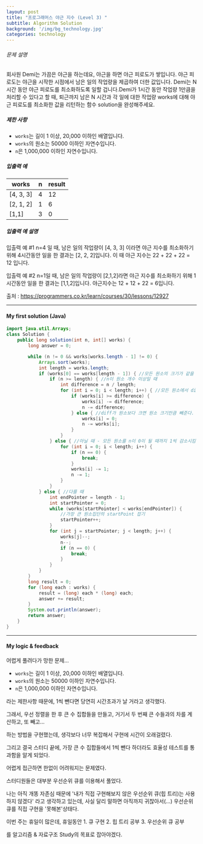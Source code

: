 ```yaml
---
layout: post
title: "프로그래머스 야근 지수 (Level 3) "
subtitle: Algorithm Solution
background: '/img/bg_technology.jpg'
categories: technology
---
```


###### 문제 설명

회사원 Demi는 가끔은 야근을 하는데요, 야근을 하면 야근 피로도가 쌓입니다. 야근 피로도는 야근을 시작한 시점에서 남은 일의 작업량을 제곱하여 더한 값입니다. Demi는 N시간 동안 야근 피로도를 최소화하도록 일할 겁니다.Demi가 1시간 동안 작업량 1만큼을 처리할 수 있다고 할 때, 퇴근까지 남은 N 시간과 각 일에 대한 작업량 works에 대해 야근 피로도를 최소화한 값을 리턴하는 함수 solution을 완성해주세요.

##### 제한 사항

- `works`는 길이 1 이상, 20,000 이하인 배열입니다.
- `works`의 원소는 50000 이하인 자연수입니다.
- `n`은 1,000,000 이하인 자연수입니다.

##### 입출력 예

| works     | n    | result |
| --------- | ---- | ------ |
| [4, 3, 3] | 4    | 12     |
| [2, 1, 2] | 1    | 6      |
| [1,1]     | 3    | 0      |

##### 입출력 예 설명

입출력 예 #1
n=4 일 때, 남은 일의 작업량이 [4, 3, 3] 이라면 야근 지수를 최소화하기 위해 4시간동안 일을 한 결과는 [2, 2, 2]입니다. 이 때 야근 지수는 22 + 22 + 22 = 12 입니다.

입출력 예 #2
n=1일 때, 남은 일의 작업량이 [2,1,2]라면 야근 지수를 최소화하기 위해 1시간동안 일을 한 결과는 [1,1,2]입니다. 야근지수는 12 + 12 + 22 = 6입니다.

출처 : https://programmers.co.kr/learn/courses/30/lessons/12927



---

#### My first solution (Java)

```java
import java.util.Arrays;
class Solution {
    public long solution(int n, int[] works) {
        long answer = 0;

        while (n != 0 && works[works.length - 1] != 0) {
            Arrays.sort(works);
            int length = works.length;
            if (works[0] == works[length - 1]) { //모든 원소의 크기가 같을 때
                if (n >= length) { //n이 원소 개수 이상일 때
                    int difference = n / length;
                    for (int i = 0; i < length; i++) { //모든 원소에서 diff만큼 빼준다
                        if (works[i] >= difference) {
                            works[i] -= difference;
                            n -= difference;
                        } else { //diff가 원소보다 크면 원소 크기만큼 빼준다.
                            works[i] = 0;
                            n -= works[i];
                        }
                    }
                } else { //아닐 때 - 모든 원소를 n이 0이 될 때까지 1씩 감소시킴
                    for (int i = 0; i < length; i++) {
                        if (n == 0) {
                            break;
                        }
                        works[i] -= 1;
                        n -= 1;
                    }
                }
            } else { //다를 때
                int endPointer = length - 1;
                int startPointer = 0;
                while (works[startPointer] < works[endPointer]) { 
                    //가장 큰 원소집단의 startPoint 잡기
                    startPointer++;
                }
                for (int j = startPointer; j < length; j++) {
                    works[j]--;
                    n--;
                    if (n == 0) {
                        break;
                    }
                }
            }
        }
        long result = 0;
        for (long each : works) {
            result = (long) each * (long) each;
            answer += result;
        }
        System.out.println(answer);
        return answer;
    }
}
```

---

#### My logic & feedback

어렵게 풀려다가 망한 문제...

- `works`는 길이 1 이상, 20,000 이하인 배열입니다.
- `works`의 원소는 50000 이하인 자연수입니다.
- `n`은 1,000,000 이하인 자연수입니다.

라는 제한사항 때문에, 1씩 뺀다면 당연히 시간초과가 날 거라고 생각했다.

그래서, 우선 정렬을 한 후 큰 수 집합들을 만들고, 거기서 두 번째 큰 수들과의 차를 계산하고, 또 빼고...

하는 방법을 구현했는데, 생각보다 너무 복잡해서 구현에 시간이 오래걸렸다.

그리고 결국 스터디 끝에, 가장 큰 수 집합들에서 1씩 뺀다 하더라도 효율성 테스트를 통과함을 알게 되었다.

어렵게 접근하면 한없이 어려워지는 문제였다.

스터디원들은 대부분 우선순위 큐를 이용해서 풀었다.

나는 아직 개똥 자존심 때문에 '내가 직접 구현해보지 않은 우선순위 큐(힙 트리)는 사용하지 않겠다' 라고 생각하고 있는데, 사실 달리 말하면 아직까지 귀찮아서(...) 우선순위 큐를 직접 구현을 '못해본'상태다.

이번 주는 휴일이 많은데, 휴일동안 1. 큐 구현 2. 힙 트리 공부 3. 우선순위 큐 공부

를 알고리즘 & 자료구조 Study의 목표로 잡아야겠다.
